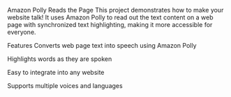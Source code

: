 Amazon Polly Reads the Page
This project demonstrates how to make your website talk! It uses Amazon Polly to read out the text content on a web page with synchronized text highlighting, making it more accessible for everyone.

Features
Converts web page text into speech using Amazon Polly

Highlights words as they are spoken

Easy to integrate into any website

Supports multiple voices and languages
